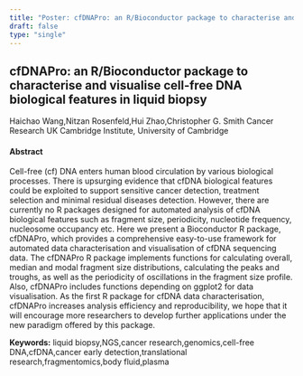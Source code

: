 ```yaml
---
title: "Poster: cfDNAPro: an R/Bioconductor package to characterise and visualise cell-free DNA biological features in liquid biopsy"
draft: false
type: "single"
---
```


## cfDNAPro: an R/Bioconductor package to characterise and visualise cell-free DNA biological features in liquid biopsy
Haichao Wang,Nitzan Rosenfeld,Hui Zhao,Christopher G. Smith
Cancer Research UK Cambridge Institute, University of Cambridge
#### Abstract

Cell-free (cf) DNA enters human blood circulation by various biological processes. There is upsurging evidence that cfDNA biological features could be exploited to support sensitive cancer detection, treatment selection and minimal residual diseases detection. However, there are currently no R packages designed for automated analysis of cfDNA biological features such as fragment size, periodicity, nucleotide frequency, nucleosome occupancy etc. Here we present a Bioconductor R package, cfDNAPro, which provides a comprehensive easy-to-use framework for automated data characterisation and visualisation of cfDNA sequencing data. The cfDNAPro R package implements functions for calculating overall, median and modal fragment size distributions, calculating the peaks and troughs, as well as the periodicity of oscillations in the fragment size profile. Also, cfDNAPro includes functions depending on ggplot2 for data visualisation. As the first R package for cfDNA data characterisation, cfDNAPro increases analysis efficiency and reproducibility, we hope that it will encourage more researchers to develop further applications under the new paradigm offered by this package.

**Keywords:** liquid biopsy,NGS,cancer research,genomics,cell-free DNA,cfDNA,cancer early detection,translational research,fragmentomics,body fluid,plasma
